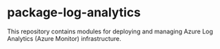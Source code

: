 # package-log-analytics

This repository contains modules for deploying and managing Azure Log Analytics (Azure Monitor) infrastructure.
